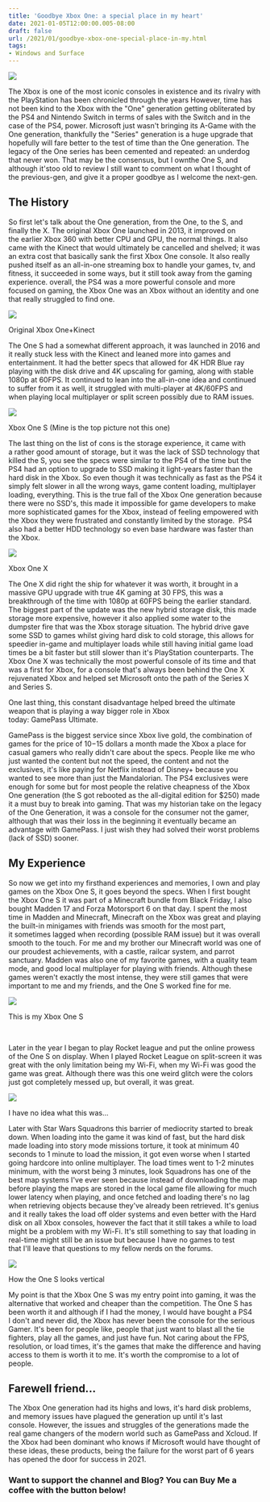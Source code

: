 ```yaml
---
title: 'Goodbye Xbox One: a special place in my heart'
date: 2021-01-05T12:00:00.005-08:00
draft: false
url: /2021/01/goodbye-xbox-one-special-place-in-my.html
tags: 
- Windows and Surface
---
```


[![](https://1.bp.blogspot.com/-Oxz5m3LLRaA/X_DUKcbzjeI/AAAAAAAAMSA/4YJMb5HirHwv9ITq2KdJXnhHFLa5BeEEACNcBGAsYHQ/s320/PXL_20201230_163132110.PORTRAIT.jpg)](https://1.bp.blogspot.com/-Oxz5m3LLRaA/X_DUKcbzjeI/AAAAAAAAMSA/4YJMb5HirHwv9ITq2KdJXnhHFLa5BeEEACNcBGAsYHQ/s2048/PXL_20201230_163132110.PORTRAIT.jpg)

  

The Xbox is one of the most iconic consoles in existence and its rivalry with the PlayStation has been chronicled through the years However, time has not been kind to the Xbox with the "One" generation getting obliterated by the PS4 and Nintendo Switch in terms of sales with the Switch and in the case of the PS4, power. Microsoft just wasn't bringing its A-Game with the One generation, thankfully the "Series" generation is a huge upgrade that hopefully will fare better to the test of time than the One generation. The legacy of the One series has been cemented and repeated: an underdog that never won. That may be the consensus, but I ownthe One S, and although it'stoo old to review I still want to comment on what I thought of the previous-gen, and give it a proper goodbye as I welcome the next-gen.

  

The History
-----------

So first let's talk about the One generation, from the One, to the S, and finally the X. The original Xbox One launched in 2013, it improved on the earlier Xbox 360 with better CPU and GPU, the normal things. It also came with the Kinect that would ultimately be cancelled and shelved; it was an extra cost that basically sank the first Xbox One console. It also really pushed itself as an all-in-one streaming box to handle your games, tv, and fitness, it succeeded in some ways, but it still took away from the gaming experience. overall, the PS4 was a more powerful console and more focused on gaming, the Xbox One was an Xbox without an identity and one that really struggled to find one.

  

[![](https://lh3.googleusercontent.com/-Owo507aeXNo/X_TEKVW3U8I/AAAAAAAAMVw/vEWS1E0dr_wNfpxGoR251Jv612sZ3cBpQCNcBGAsYHQ/w640-h442/image.png)](https://lh3.googleusercontent.com/-Owo507aeXNo/X_TEKVW3U8I/AAAAAAAAMVw/vEWS1E0dr_wNfpxGoR251Jv612sZ3cBpQCNcBGAsYHQ/image.png)

Original Xbox One+Kinect 

  
  

The One S had a somewhat different approach, it was launched in 2016 and it really stuck less with the Kinect and leaned more into games and entertainment. It had the better specs that allowed for 4K HDR Blue ray playing with the disk drive and 4K upscaling for gaming, along with stable 1080p at 60FPS. It continued to lean into the all-in-one idea and continued to suffer from it as well, it struggled with multi-player at 4K/60FPS and when playing local multiplayer or split screen possibly due to RAM issues. 

  

[![](https://lh3.googleusercontent.com/-euhdfr03vXg/X_TEjlbil8I/AAAAAAAAMV4/QeBf21104kYaW8KSFwNBEj8bKyLoXQ68QCNcBGAsYHQ/image.png)](https://lh3.googleusercontent.com/-euhdfr03vXg/X_TEjlbil8I/AAAAAAAAMV4/QeBf21104kYaW8KSFwNBEj8bKyLoXQ68QCNcBGAsYHQ/image.png)

Xbox One S (Mine is the top picture not this one)

  

The last thing on the list of cons is the storage experience, it came with a rather good amount of storage, but it was the lack of SSD technology that killed the S, you see the specs were similar to the PS4 of the time but the PS4 had an option to upgrade to SSD making it light-years faster than the hard disk in the Xbox. So even though it was technically as fast as the PS4 it simply felt slower in all the wrong ways, game content loading, multiplayer loading, everything. This is the true fall of the Xbox One generation because there were no SSD's, this made it impossible for game developers to make more sophisticated games for the Xbox, instead of feeling empowered with the Xbox they were frustrated and constantly limited by the storage.  PS4 also had a better HDD technology so even base hardware was faster than the Xbox. 

[![](https://lh3.googleusercontent.com/-wxtjANYvsYM/X_TE1s_b34I/AAAAAAAAMWA/8BuuipBWxWcIPzjsb-x8Huj-z0G6zltVwCNcBGAsYHQ/w640-h362/image.png)](https://lh3.googleusercontent.com/-wxtjANYvsYM/X_TE1s_b34I/AAAAAAAAMWA/8BuuipBWxWcIPzjsb-x8Huj-z0G6zltVwCNcBGAsYHQ/image.png)

Xbox One X

  
  

The One X did right the ship for whatever it was worth, it brought in a massive GPU upgrade with true 4K gaming at 30 FPS, this was a breakthrough of the time with 1080p at 60FPS being the earlier standard. The biggest part of the update was the new hybrid storage disk, this made storage more expensive, however it also applied some water to the dumpster fire that was the Xbox storage situation. The hybrid drive gave some SSD to games whilst giving hard disk to cold storage, this allows for speedier in-game and multiplayer loads while still having initial game load times be a bit faster but still slower than it's PlayStation counterparts. The Xbox One X was technically the most powerful console of its time and that was a first for Xbox, for a console that's always been behind the One X rejuvenated Xbox and helped set Microsoft onto the path of the Series X and Series S. 

  

One last thing, this constant disadvantage helped breed the ultimate weapon that is playing a way bigger role in Xbox today: GamePass Ultimate. 

  

GamePass is the biggest service since Xbox live gold, the combination of games for the price of $10-$15 dollars a month made the Xbox a place for casual gamers who really didn't care about the specs. People like me who just wanted the content but not the speed, the content and not the exclusives, it's like paying for Netflix instead of Disney+ because you wanted to see more than just the Mandalorian. The PS4 exclusives were enough for some but for most people the relative cheapness of the Xbox One generation (the S got rebooted as the all-digital edition for $250) made it a must buy to break into gaming. That was my historian take on the legacy of the One Generation, it was a console for the consumer not the gamer, although that was their loss in the beginning it eventually became an advantage with GamePass. I just wish they had solved their worst problems (lack of SSD) sooner. 

  

My Experience
-------------

  

So now we get into my firsthand experiences and memories, I own and play games on the Xbox One S, it goes beyond the specs. When I first bought the Xbox One S it was part of a Minecraft bundle from Black Friday, I also bought Madden 17 and Forza Motorsport 6 on that day. I spent the most time in Madden and Minecraft, Minecraft on the Xbox was great and playing the built-in minigames with friends was smooth for the most part, it sometimes lagged when recording (possible RAM issue) but it was overall smooth to the touch. For me and my brother our Minecraft world was one of our proudest achievements, with a castle, railcar system, and parrot sanctuary. Madden was also one of my favorite games, with a quality team mode, and good local multiplayer for playing with friends. Although these games weren't exactly the most intense, they were still games that were important to me and my friends, and the One S worked fine for me. 

[![](https://1.bp.blogspot.com/-dtOp8PNvIlo/X_TFF_ZbMzI/AAAAAAAAMWM/NJyukzvyKdICfx4gXz5M6H2_4FGyXdF5wCPcBGAsYHg/w640-h360/PXL_20201230_163118864.jpg)](https://1.bp.blogspot.com/-dtOp8PNvIlo/X_TFF_ZbMzI/AAAAAAAAMWM/NJyukzvyKdICfx4gXz5M6H2_4FGyXdF5wCPcBGAsYHg/s3840/PXL_20201230_163118864.jpg)

This is my Xbox One S

  
   

Later in the year I began to play Rocket league and put the online prowess of the One S on display. When I played Rocket League on split-screen it was great with the only limitation being my Wi-Fi, when my Wi-Fi was good the game was great. Although there was this one weird glitch were the colors just got completely messed up, but overall, it was great.

  

[![](https://1.bp.blogspot.com/-oLyKUQ6PVEQ/X_PR2uI18uI/AAAAAAAAMVA/776hS8PrsscEAPmejY5N8Crzo6-LYAg1ACPcBGAsYHg/w640-h360/IMG_20200505_175723.jpg)](https://1.bp.blogspot.com/-oLyKUQ6PVEQ/X_PR2uI18uI/AAAAAAAAMVA/776hS8PrsscEAPmejY5N8Crzo6-LYAg1ACPcBGAsYHg/s3840/IMG_20200505_175723.jpg)

I have no idea what this was...

  

Later with Star Wars Squadrons this barrier of mediocrity started to break down. When loading into the game it was kind of fast, but the hard disk made loading into story mode missions torture, it took at minimum 40 seconds to 1 minute to load the mission, it got even worse when I started going hardcore into online multiplayer. The load times went to 1-2 minutes minimum, with the worst being 3 minutes, look Squadrons has one of the best map systems I've ever seen because instead of downloading the map before playing the maps are stored in the local game file allowing for much lower latency when playing, and once fetched and loading there's no lag when retrieving objects because they've already been retrieved. It's genius and it really takes the load off older systems and even better with the Hard disk on all Xbox consoles, however the fact that it still takes a while to load might be a problem with my Wi-Fi. It's still something to say that loading in real-time might still be an issue but because I have no games to test that I'll leave that questions to my fellow nerds on the forums. 

  

[![](https://1.bp.blogspot.com/-vUhsG3Br2ak/X_TE_mMcWoI/AAAAAAAAMWE/DBXyfVFzpVE4k34DZqZ1hcx4-Im6uLsqACPcBGAsYHg/w640-h360/PXL_20201230_163058138.jpg)](https://1.bp.blogspot.com/-vUhsG3Br2ak/X_TE_mMcWoI/AAAAAAAAMWE/DBXyfVFzpVE4k34DZqZ1hcx4-Im6uLsqACPcBGAsYHg/s3840/PXL_20201230_163058138.jpg)

How the One S looks vertical

  

My point is that the Xbox One S was my entry point into gaming, it was the alternative that worked and cheaper than the competition. The One S has been worth it and although if I had the money, I would have bought a PS4 I don't and never did, the Xbox has never been the console for the serious Gamer. It's been for people like, people that just want to blast all the tie fighters, play all the games, and just have fun. Not caring about the FPS, resolution, or load times, it's the games that make the difference and having access to them is worth it to me. It's worth the compromise to a lot of people.

  

Farewell friend...
------------------

The Xbox One generation had its highs and lows, it's hard disk problems, and memory issues have plagued the generation up until it's last console. However, the issues and struggles of the generations made the real game changers of the modern world such as GamePass and Xcloud. If the Xbox had been dominant who knows if Microsoft would have thought of these ideas, these products, being the failure for the worst part of 6 years has opened the door for success in 2021.

  

### Want to support the channel and Blog? You can Buy Me a coffee with the button below!